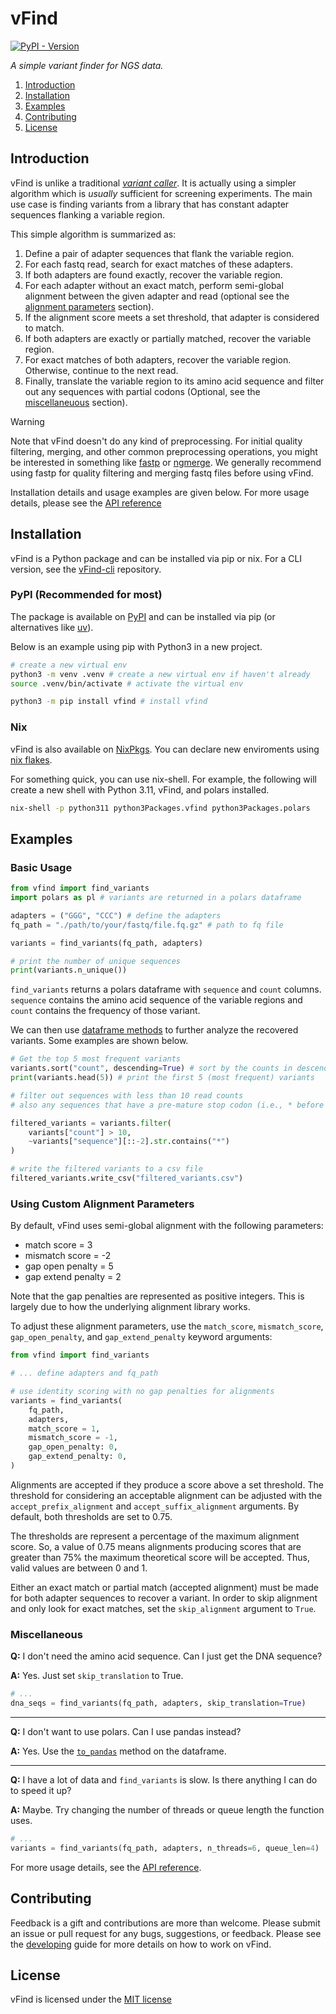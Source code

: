 # vFind

[![PyPI - Version](https://img.shields.io/pypi/v/vfind)](https://pypi.org/project/vfind/)

*A simple variant finder for NGS data.*

1. [Introduction](#introduction)
2. [Installation](#installation)
3. [Examples](#examples)
4. [Contributing](#contributing)
5. [License](#license)

## Introduction

vFind is unlike a traditional [*variant caller*](https://gencore.bio.nyu.edu/variant-calling-pipeline-gatk4/).
It is actually using a simpler algorithm which is *usually* sufficient for 
screening experiments. The main use case is finding variants from a library that
has constant adapter sequences flanking a variable region.

This simple algorithm is summarized as:

1. Define a pair of adapter sequences that flank the variable region.
2. For each fastq read, search for exact matches of these adapters.
3. If both adapters are found exactly, recover the variable region.
4. For each adapter without an exact match, perform semi-global alignment between the given adapter and read (optional see the [alignment parameters](#using-custom-alignment-parameters) section).
5. If the alignment score meets a set threshold, that adapter is considered to match.
6. If both adapters are exactly or partially matched, recover the variable region.
7. For exact matches of both adapters, recover the variable region. Otherwise, continue to the next read.
8. Finally, translate the variable region to its amino acid sequence and filter out any sequences with partial codons (Optional, see the [miscellaneuous](#miscellaneuous) section).

> [!WARNING]
> Note that vFind doesn't do any kind of preprocessing. For initial quality
> filtering, merging, and other common preprocessing operations, you might be
> interested in something like [fastp](https://github.com/OpenGene/fastp) or
> [ngmerge](https://github.com/jsh58/NGmerge). We generally recommend using
> fastp for quality filtering and merging fastq files before using vFind.

Installation details and usage examples are given below. For more usage details,
please see the [API reference](docs/api-reference.md)

## Installation

vFind is a Python package and can be installed via pip or nix. For a CLI version,
see the [vFind-cli](https://github.com/nsbuitrago/vfind-cli) repository.

### PyPI (Recommended for most)

The package is available on [PyPI](https://pypi.org/project/vfind) and can be installed via pip (or alternatives like [uv](https://github.com/astral-sh/uv)).

Below is an example using pip with Python3 in a new project.

```bash
# create a new virtual env
python3 -m venv .venv # create a new virtual env if haven't already
source .venv/bin/activate # activate the virtual env

python3 -m pip install vfind # install vfind
```

### Nix

vFind is also available on [NixPkgs](https://search.nixos.org/packages?). You can declare new
enviroments using [nix flakes](https://wiki.nixos.org/wiki/Flakes).

For something quick, you can use nix-shell. For example, the following will
create a new shell with Python 3.11, vFind, and polars installed.

```bash
nix-shell -p python311 python3Packages.vfind python3Packages.polars
```

## Examples

### Basic Usage

```python
from vfind import find_variants
import polars as pl # variants are returned in a polars dataframe

adapters = ("GGG", "CCC") # define the adapters
fq_path = "./path/to/your/fastq/file.fq.gz" # path to fq file

variants = find_variants(fq_path, adapters)

# print the number of unique sequences 
print(variants.n_unique())
```

`find_variants` returns a polars dataframe with `sequence` and `count` columns.
`sequence` contains the amino acid sequence of the variable regions and
`count` contains the frequency of those variant.

We can then use [dataframe methods](https://docs.pola.rs/py-polars/html/reference/dataframe/index.html) 
to further analyze the recovered variants. Some examples are shown below.

```python
# Get the top 5 most frequent variants
variants.sort("count", descending=True) # sort by the counts in descending order
print(variants.head(5)) # print the first 5 (most frequent) variants

# filter out sequences with less than 10 read counts
# also any sequences that have a pre-mature stop codon (i.e., * before the last residue)

filtered_variants = variants.filter(
    variants["count"] > 10,
    ~variants["sequence"][::-2].str.contains("*")
)

# write the filtered variants to a csv file
filtered_variants.write_csv("filtered_variants.csv")
```

### Using Custom Alignment Parameters

By default, vFind uses semi-global alignment with the following parameters:

- match score = 3
- mismatch score = -2
- gap open penalty = 5
- gap extend penalty = 2

Note that the gap penalties are represented as positive integers. This is largely due to how the underlying
alignment library works.

To adjust these alignment parameters, use the `match_score`, `mismatch_score`,
`gap_open_penalty`, and `gap_extend_penalty` keyword arguments:

```python
from vfind import find_variants

# ... define adapters and fq_path

# use identity scoring with no gap penalties for alignments
variants = find_variants(
    fq_path,
    adapters,
    match_score = 1,
    mismatch_score = -1,
    gap_open_penalty: 0,
    gap_extend_penalty: 0,
)
```

Alignments are accepted if they produce a score above a set threshold. The threshold
for considering an acceptable alignment can be adjusted with the `accept_prefix_alignment`
and `accept_suffix_alignment` arguments. By default, both thresholds are set to 0.75.

The thresholds are represent a percentage of the maximum alignment score. So, a value of 0.75
means alignments producing scores that are greater than 75% the maximum theoretical score will be accepted. Thus, valid values are between 0 and 1.

Either an exact match or partial match (accepted alignment) must be made for both adapter sequences to recover a variant. 
In order to skip alignment and only look for exact matches, set the `skip_alignment` argument to `True`.

### Miscellaneous

**Q:** I don't need the amino acid sequence. Can I just get the DNA sequence?

**A:** Yes. Just set `skip_translation` to True.

```python
# ...
dna_seqs = find_variants(fq_path, adapters, skip_translation=True)
```

---

**Q:** I don't want to use polars. Can I use pandas instead?

**A:** Yes. Use the [`to_pandas`](https://docs.pola.rs/py-polars/html/reference/dataframe/api/polars.DataFrame.to_pandas.html#polars.DataFrame.to_pandas) method on the dataframe.

---

**Q:** I have a lot of data and `find_variants` is slow. Is there anything I can do to speed it up?

**A:** Maybe. Try changing the number of threads or queue length the function uses.

```python
# ...
variants = find_variants(fq_path, adapters, n_threads=6, queue_len=4)
```

For more usage details, see the [API reference](docs/api-reference.md).

## Contributing

Feedback is a gift and contributions are more than welcome. Please submit an
issue or pull request for any bugs, suggestions, or feedback. Please see the 
[developing](docs/developing) guide for more details on how to work on vFind.

## License

vFind is licensed under the [MIT license](LICENSE)

